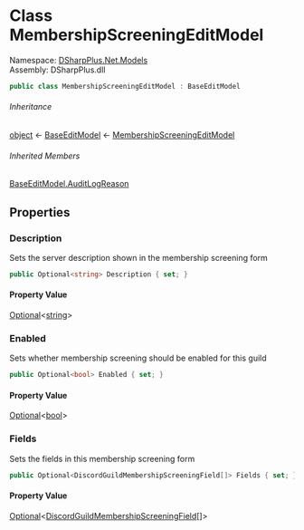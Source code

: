 # Class MembershipScreeningEditModel

Namespace: [DSharpPlus.Net.Models](DSharpPlus.Net.Models.md)  
Assembly: DSharpPlus.dll

```csharp
public class MembershipScreeningEditModel : BaseEditModel
```

###### Inheritance

[object](https://learn.microsoft.com/dotnet/api/system.object) ← 
[BaseEditModel](DSharpPlus.Net.Models.BaseEditModel.md) ← 
[MembershipScreeningEditModel](DSharpPlus.Net.Models.MembershipScreeningEditModel.md)

###### Inherited Members

[BaseEditModel.AuditLogReason](DSharpPlus.Net.Models.BaseEditModel.md\#DSharpPlus\_Net\_Models\_BaseEditModel\_AuditLogReason)

## Properties

### <a id="DSharpPlus_Net_Models_MembershipScreeningEditModel_Description"></a>Description

Sets the server description shown in the membership screening form

```csharp
public Optional<string> Description { set; }
```

#### Property Value

[Optional](DSharpPlus.Entities.Optional\-1.md)<[string](https://learn.microsoft.com/dotnet/api/system.string)\>

### <a id="DSharpPlus_Net_Models_MembershipScreeningEditModel_Enabled"></a>Enabled

Sets whether membership screening should be enabled for this guild

```csharp
public Optional<bool> Enabled { set; }
```

#### Property Value

[Optional](DSharpPlus.Entities.Optional\-1.md)<[bool](https://learn.microsoft.com/dotnet/api/system.boolean)\>

### <a id="DSharpPlus_Net_Models_MembershipScreeningEditModel_Fields"></a>Fields

Sets the fields in this membership screening form

```csharp
public Optional<DiscordGuildMembershipScreeningField[]> Fields { set; }
```

#### Property Value

[Optional](DSharpPlus.Entities.Optional\-1.md)<[DiscordGuildMembershipScreeningField](DSharpPlus.Entities.DiscordGuildMembershipScreeningField.md)\[\]\>

